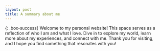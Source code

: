 ```yaml
---
layout: post
title: A summary about me
---
```

{: .box-success}
Welcome to my personal website! This space serves as a reflection of who I am and what I love. Dive in to explore my world, learn more about my experiences, and connect with me. Thank you for visiting, and I hope you find something that resonates with you!
